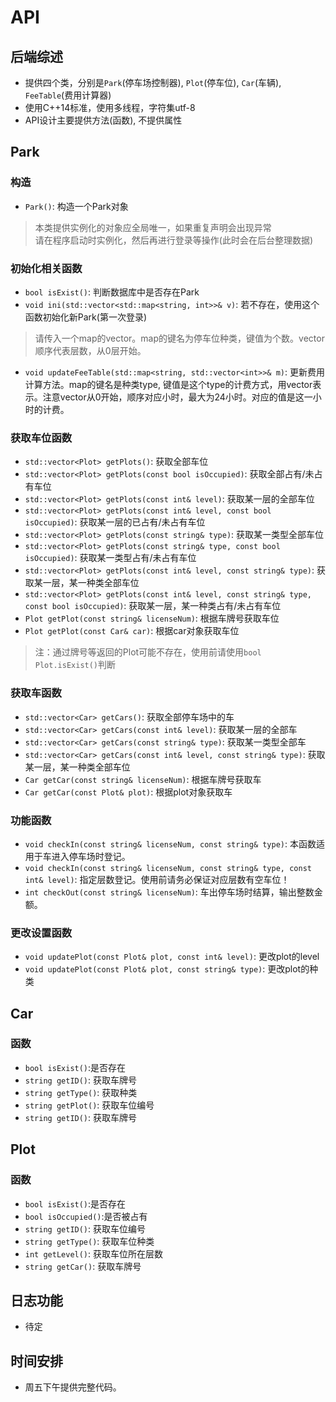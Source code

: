 # API

## 后端综述
- 提供四个类，分别是`Park`(停车场控制器), `Plot`(停车位), `Car`(车辆), `FeeTable`(费用计算器)
- 使用C++14标准，使用多线程，字符集utf-8
- API设计主要提供方法(函数), 不提供属性

## Park

### 构造
+ `Park()`: 构造一个Park对象
> 本类提供实例化的对象应全局唯一，如果重复声明会出现异常  
> 请在程序启动时实例化，然后再进行登录等操作(此时会在后台整理数据)

### 初始化相关函数
+ `bool isExist()`: 判断数据库中是否存在Park
+ `void ini(std::vector<std::map<string, int>>& v)`: 若不存在，使用这个函数初始化新Park(第一次登录)
> 请传入一个map的vector。map的键名为停车位种类，键值为个数。vector顺序代表层数，从0层开始。
+ `void updateFeeTable(std::map<string, std::vector<int>>& m)`: 更新费用计算方法。map的键名是种类type, 键值是这个type的计费方式，用vector表示。注意vector从0开始，顺序对应小时，最大为24小时。对应的值是这一小时的计费。

### 获取车位函数
+ `std::vector<Plot> getPlots()`: 获取全部车位
+ `std::vector<Plot> getPlots(const bool isOccupied)`: 获取全部占有/未占有车位
+ `std::vector<Plot> getPlots(const int& level)`: 获取某一层的全部车位
+ `std::vector<Plot> getPlots(const int& level, const bool isOccupied)`: 获取某一层的已占有/未占有车位
+ `std::vector<Plot> getPlots(const string& type)`: 获取某一类型全部车位
+ `std::vector<Plot> getPlots(const string& type, const bool isOccupied)`: 获取某一类型占有/未占有车位
+ `std::vector<Plot> getPlots(const int& level, const string& type)`: 获取某一层，某一种类全部车位
+ `std::vector<Plot> getPlots(const int& level, const string& type, const bool isOccupied)`: 获取某一层，某一种类占有/未占有车位
+ `Plot getPlot(const string& licenseNum)`: 根据车牌号获取车位
+ `Plot getPlot(const Car& car)`: 根据car对象获取车位

> 注：通过牌号等返回的Plot可能不存在，使用前请使用`bool Plot.isExist()`判断

### 获取车函数
+ `std::vector<Car> getCars()`: 获取全部停车场中的车
+ `std::vector<Car> getCars(const int& level)`: 获取某一层的全部车
+ `std::vector<Car> getCars(const string& type)`: 获取某一类型全部车
+ `std::vector<Car> getCars(const int& level, const string& type)`: 获取某一层，某一种类全部车位
+ `Car getCar(const string& licenseNum)`: 根据车牌号获取车
+ `Car getCar(const Plot& plot)`: 根据plot对象获取车

### 功能函数
+ `void checkIn(const string& licenseNum, const string& type)`: 本函数适用于车进入停车场时登记。
+ `void checkIn(const string& licenseNum, const string& type, const int& level)`: 指定层数登记。使用前请务必保证对应层数有空车位！
+ `int checkOut(const string& licenseNum)`: 车出停车场时结算，输出整数金额。

### 更改设置函数
+ `void updatePlot(const Plot& plot, const int& level)`: 更改plot的level
+ `void updatePlot(const Plot& plot, const string& type)`: 更改plot的种类

## Car

### 函数
+ `bool isExist()`:是否存在
+ `string getID()`: 获取车牌号
+ `string getType()`: 获取种类
+ `string getPlot()`: 获取车位编号
+ `string getID()`: 获取车牌号


## Plot

### 函数
+ `bool isExist()`:是否存在
+ `bool isOccupied()`:是否被占有
+ `string getID()`: 获取车位编号
+ `string getType()`: 获取车位种类
+ `int getLevel()`: 获取车位所在层数
+ `string getCar()`: 获取车牌号


## 日志功能

- 待定

## 时间安排
- 周五下午提供完整代码。






